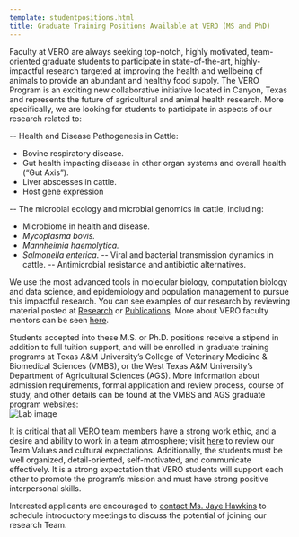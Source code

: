 ```yaml
---
template: studentpositions.html
title: Graduate Training Positions Available at VERO (MS and PhD) 
---
```


Faculty at VERO are always seeking top-notch, highly motivated, team-oriented graduate students to participate in state-of-the-art, highly-impactful research targeted at improving the health and wellbeing of animals to provide an abundant and healthy food supply.  The VERO Program is an exciting new collaborative initiative located in Canyon, Texas and represents the future of agricultural and animal health research. More specifically, we are looking for students to participate in aspects of our research related to:

-- Health and Disease Pathogenesis in Cattle:
* Bovine respiratory disease.
* Gut health impacting disease in other organ systems and overall health (“Gut Axis”).
* Liver abscesses in cattle.
* Host gene expression
  
-- The microbial ecology and microbial genomics in cattle, including:
* Microbiome in health and disease.
* <i>Mycoplasma bovis.
* Mannheimia haemolytica.
* Salmonella enterica</i>.
-- Viral and bacterial transmission dynamics in cattle.
-- Antimicrobial resistance and antibiotic alternatives.

We use the most advanced tools in molecular biology, computation biology and data science, and epidemiology and population management to pursue this impactful research.  You can see examples of our research by reviewing material posted at [Research](https://www.veroresearch.org/research/) or [Publications](https://www.veroresearch.org/pubs/). More about VERO faculty mentors can be seen [here](https://www.veroresearch.org/pipages/).

<div class="container">
  <div class="left-column">
    Students accepted into these M.S. or Ph.D. positions receive a stipend in addition to full tuition support, and will be enrolled in graduate training programs at Texas A&M University’s College of Veterinary Medicine & Biomedical Sciences (VMBS), or the West Texas A&M University’s Department of Agricultural Sciences (AGS).
    More information about admission requirements, formal application and review process, course of study, and other details can be found at the VMBS and AGS graduate program websites:
  </div>
  <div class="right-column">
    <img src="https://camblab.info/wp-content/uploads/2018/03/Laboratory_pipettes_iStock-1166568295-scaled.jpg" alt="Lab image">
  </div>
</div>

It is critical that all VERO team members have a strong work ethic, and a desire and ability to work in a team atmosphere; visit [here](https://www.veroresearch.org/ourvalues/) to review our Team Values and cultural expectations.  Additionally, the students must be well organized, detail-oriented, self-motivated, and communicate effectively.  It is a strong expectation that VERO students will support each other to promote the program’s mission and must have strong positive interpersonal skills.

Interested applicants are encouraged to [contact Ms. Jaye Hawkins](mailto:jehawkins@tamu.edu) to schedule introductory meetings to discuss the potential of joining our research Team.
